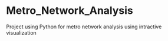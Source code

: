 # Metro_Network_Analysis
Project using Python for metro network analysis using intractive visualization
